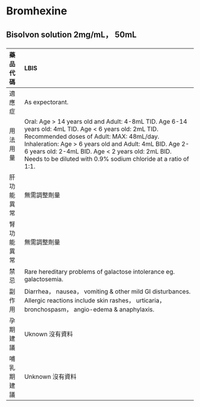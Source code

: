 # Bromhexine

## Bisolvon solution 2mg/mL， 50mL

##### 

| 藥品代碼   | LBIS                                                                                                                                                                                                                                                                                                                              |
|:-----------|:----------------------------------------------------------------------------------------------------------------------------------------------------------------------------------------------------------------------------------------------------------------------------------------------------------------------------------|
| 適應症     | As expectorant.                                                                                                                                                                                                                                                                                                                   |
| 用法用量   | Oral: Age > 14 years old and Adult: 4-8mL TID. Age 6-14 years old: 4mL TID. Age < 6 years old: 2mL TID. Recommended doses of Adult: MAX: 48mL/day. Inhaleration: Age > 6 years old and Adult: 4mL BID. Age 2-6 years old: 2-4mL BID. Age < 2 years old: 2mL BID. Needs to be diluted with 0.9% sodium chloride at a ratio of 1:1. |
| 肝功能異常 | 無需調整劑量                                                                                                                                                                                                                                                                                                                      |
| 腎功能異常 | 無需調整劑量                                                                                                                                                                                                                                                                                                                      |
| 禁忌       | Rare hereditary problems of galactose intolerance eg. galactosemia.                                                                                                                                                                                                                                                               |
| 副作用     | Diarrhea， nausea， vomiting & other mild GI disturbances. Allergic reactions include skin rashes， urticaria， bronchospasm， angio-edema & anaphylaxis.                                                                                                                                                                         |
| 孕期建議   | Uknown 沒有資料                                                                                                                                                                                                                                                                                                                   |
| 哺乳期建議 | Unknown 沒有資料                                                                                                                                                                                                                                                                                                                  |

